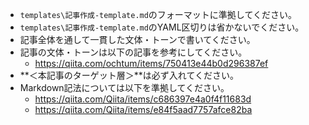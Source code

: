 - `templates\記事作成-template.md`のフォーマットに準拠してください。
- `templates\記事作成-template.md`のYAML区切りは省かないでください。
- 記事全体を通して一貫した文体・トーンで書いてください。
- 記事の文体・トーンは以下の記事を参考にしてください。
  - https://qiita.com/ochtum/items/750413e44b0d296387ef
- **＜本記事のターゲット層＞**は必ず入れてください。
- Markdown記法については以下を準拠してください。
  - https://qiita.com/Qiita/items/c686397e4a0f4f11683d
  - https://qiita.com/Qiita/items/e84f5aad7757afce82ba